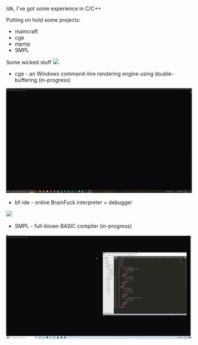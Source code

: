 Idk, I've got some experience in C/C++

Putting on hold some projects:
- maincraft
- cge
- mpmp
- SMPL

Some wicked stuff ![](https://cdn.frankerfacez.com/emoticon/457124/1)

- cge - an Windows command-line rendering engine using double-buffering (in-progress)

![](gif/cge.gif)

- bf-ide - online BrainFuck interpreter + debugger

![](gif/bf-ide.gif)

- SMPL - full-blown BASIC compiler (in-progress)

![](gif/smpl.gif)

